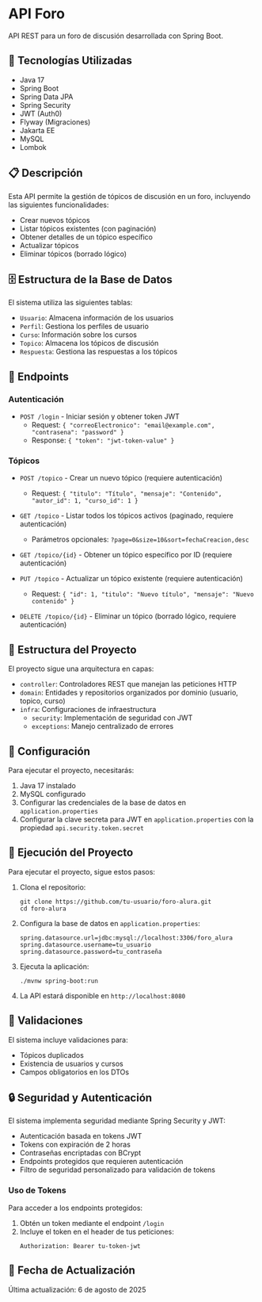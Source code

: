 # API Foro

API REST para un foro de discusión desarrollada con Spring Boot.

## 🚀 Tecnologías Utilizadas

- Java 17
- Spring Boot
- Spring Data JPA
- Spring Security
- JWT (Auth0)
- Flyway (Migraciones)
- Jakarta EE
- MySQL
- Lombok

## 📋 Descripción

Esta API permite la gestión de tópicos de discusión en un foro, incluyendo las siguientes funcionalidades:

- Crear nuevos tópicos
- Listar tópicos existentes (con paginación)
- Obtener detalles de un tópico específico
- Actualizar tópicos
- Eliminar tópicos (borrado lógico)

## 🗄️ Estructura de la Base de Datos

El sistema utiliza las siguientes tablas:

- `Usuario`: Almacena información de los usuarios
- `Perfil`: Gestiona los perfiles de usuario
- `Curso`: Información sobre los cursos
- `Topico`: Almacena los tópicos de discusión
- `Respuesta`: Gestiona las respuestas a los tópicos

## 🔀 Endpoints

### Autenticación

- `POST /login` - Iniciar sesión y obtener token JWT
  - Request: `{ "correoElectronico": "email@example.com", "contrasena": "password" }`
  - Response: `{ "token": "jwt-token-value" }`

### Tópicos

- `POST /topico` - Crear un nuevo tópico (requiere autenticación)
  - Request: `{ "titulo": "Título", "mensaje": "Contenido", "autor_id": 1, "curso_id": 1 }`
  
- `GET /topico` - Listar todos los tópicos activos (paginado, requiere autenticación)
  - Parámetros opcionales: `?page=0&size=10&sort=fechaCreacion,desc`
  
- `GET /topico/{id}` - Obtener un tópico específico por ID (requiere autenticación)
  
- `PUT /topico` - Actualizar un tópico existente (requiere autenticación)
  - Request: `{ "id": 1, "titulo": "Nuevo título", "mensaje": "Nuevo contenido" }`
  
- `DELETE /topico/{id}` - Eliminar un tópico (borrado lógico, requiere autenticación)

## 📂 Estructura del Proyecto

El proyecto sigue una arquitectura en capas:

- `controller`: Controladores REST que manejan las peticiones HTTP
- `domain`: Entidades y repositorios organizados por dominio (usuario, topico, curso)
- `infra`: Configuraciones de infraestructura
  - `security`: Implementación de seguridad con JWT
  - `exceptions`: Manejo centralizado de errores

## 🔧 Configuración

Para ejecutar el proyecto, necesitarás:

1. Java 17 instalado
2. MySQL configurado
3. Configurar las credenciales de la base de datos en `application.properties`
4. Configurar la clave secreta para JWT en `application.properties` con la propiedad `api.security.token.secret`

## 🚀 Ejecución del Proyecto

Para ejecutar el proyecto, sigue estos pasos:

1. Clona el repositorio:
   ```
   git clone https://github.com/tu-usuario/foro-alura.git
   cd foro-alura
   ```

2. Configura la base de datos en `application.properties`:
   ```
   spring.datasource.url=jdbc:mysql://localhost:3306/foro_alura
   spring.datasource.username=tu_usuario
   spring.datasource.password=tu_contraseña
   ```

3. Ejecuta la aplicación:
   ```
   ./mvnw spring-boot:run
   ```

4. La API estará disponible en `http://localhost:8080`

## 📝 Validaciones

El sistema incluye validaciones para:

- Tópicos duplicados
- Existencia de usuarios y cursos
- Campos obligatorios en los DTOs

## 🔒 Seguridad y Autenticación

El sistema implementa seguridad mediante Spring Security y JWT:

- Autenticación basada en tokens JWT
- Tokens con expiración de 2 horas
- Contraseñas encriptadas con BCrypt
- Endpoints protegidos que requieren autenticación
- Filtro de seguridad personalizado para validación de tokens

### Uso de Tokens

Para acceder a los endpoints protegidos:

1. Obtén un token mediante el endpoint `/login`
2. Incluye el token en el header de tus peticiones:
   ```
   Authorization: Bearer tu-token-jwt
   ```

## 📅 Fecha de Actualización

Última actualización: 6 de agosto de 2025
